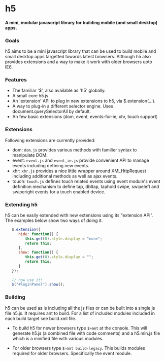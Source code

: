 # h5
#### A mini, modular javascript library for building mobile (and small desktop) apps.


### Goals
h5 aims to be a mini javascript library that can be used to build mobile and small desktop apps targetted towards latest browsers. Although h5 also provides extensions and a way to make it work with older browsers upto IE6.


### Features
- The familiar '$', also available as 'h5' globally.
- A small core h5.js
- An 'extension' API to plug in new extensions to h5, via $.extension(...).
- A way to plug-in a different selector engine. Uses document.querySelectorAll by default.
- An few basic extensions (dom, event, events-for-ie, xhr, touch support)


### Extensions
Following extensions are currently provided:
- dom: `dom.js` provides various methods with familier syntax to manipulate DOM.
- event: `event.js` and `event_ie.js` provide convenient API to manage events including defining new events.
- xhr: `xhr.js` provides a nice little wrapper around XMLHttpRequest including additional methods as well as ajax events.
- touch: `touch.js` defines touch related events using event module's event definition mechanism to define tap, dbltap, taphold swipe, swipeleft and swiperight events for a touch enabled device.

### Extending h5
h5 can be easily extended with new extensions using its "extension API". The examples below show two ways of doing it.

```javascript
   $.extension({
      hide: function() {
         this.get(0).style.display = "none";
         return this;
      },
      show: function() {
         this.get(0).style.display = "";
         return this;
      }
   });
   
   // now use it!
   $("#loginPanel").show();
```

### Building
h5 can be used as is including all the js files or can be built into a single js file h5.js. It requires ant to build. For a list of included modules included in each build target see build.xml file.

- To build h5 for newer browsers type `$>ant` at the console.
  This will generate h5.js (a combined file with code comments) and a h5.min.js file which is a minified file with various modules. 

- For older browsers type `$>ant build-legacy`. This builds modules required for older browsers.   Specifically the event module.
